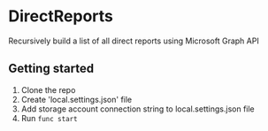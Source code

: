 # DirectReports
Recursively build a list of all direct reports using Microsoft Graph API

## Getting started
1. Clone the repo
1. Create 'local.settings.json' file
1. Add storage account connection string to local.settings.json file
1. Run `func start`